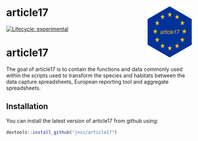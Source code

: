 
# article17 <img src='man/figures/logo.png' align="right" height="139" />

<!-- badges: start -->
  [![Lifecycle: experimental](https://img.shields.io/badge/lifecycle-experimental-orange.svg)](https://www.tidyverse.org/lifecycle/#experimental)
  <!-- badges: end -->

<!-- README.md is generated from README.Rmd. Please edit that file -->
article17
=========

The goal of article17 is to contain the functions and data commonly used within the scripts used to transform the species and habitats between the data capture spreadsheets, European reporting tool and aggregate spreadsheets.

Installation
------------

You can install the latest version of article17 from github using:

``` r
devtools::install_github("jncc/article17")
```
